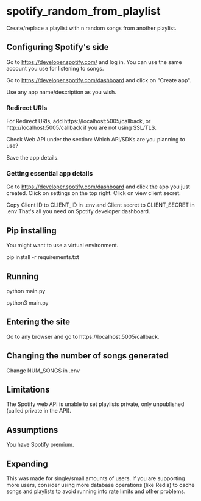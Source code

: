 # spotify_random_from_playlist
Create/replace a playlist with n random songs from another playlist.

## Configuring Spotify's side
Go to https://developer.spotify.com/ and log in. You can use the same account you use for listening to songs.

Go to https://developer.spotify.com/dashboard and click on "Create app".

Use any app name/description as you wish.

### Redirect URIs
For Redirect URIs, add https://localhost:5005/callback, or http://localhost:5005/callback if you are not using SSL/TLS.

Check Web API under the section: Which API/SDKs are you planning to use?

Save the app details.

### Getting essential app details
Go to https://developer.spotify.com/dashboard and click the app you just created.
Click on settings on the top right.
Click on view client secret.

Copy Client ID to CLIENT_ID in .env and Client secret to CLIENT_SECRET in .env
That's all you need on Spotify developer dashboard.


## Pip installing
You might want to use a virtual environment.

pip install -r requirements.txt


## Running
python main.py

python3 main.py

## Entering the site
Go to any browser and go to https://localhost:5005/callback.

## Changing the number of songs generated
Change NUM_SONGS in .env

## Limitations
The Spotify web API is unable to set playlists private, only unpublished (called private in the API).

## Assumptions
You have Spotify premium.

## Expanding
This was made for single/small amounts of users. If you are supporting more users, consider using more database operations (like Redis) to cache songs and playlists to avoid running into rate limits and other problems. 